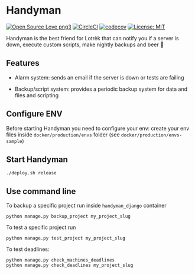 # Handyman

[![Open Source Love png3](https://badges.frapsoft.com/os/v3/open-source.png?v=103)](https://github.com/ellerbrock/open-source-badges/)
[![CircleCI](https://circleci.com/gh/lotrekagency/handyman.svg?style=svg)](https://circleci.com/gh/lotrekagency/handyman)
[![codecov](https://codecov.io/gh/lotrekagency/emojiflag/branch/master/graph/badge.svg)](https://codecov.io/gh/lotrekagency/handyman)
[![License: MIT](https://img.shields.io/badge/License-MIT-blue.svg)](https://github.com/lotrekagency/handyman/blob/master/LICENSE)

Handyman is the best friend for Lotrèk that can notify you if a server is down, execute custom scripts, make nightly backups and beer 🍻

## Features

- Alarm system: sends an email if the server is down or tests are failing

- Backup/script system: provides a periodic backup system for data and files and scripting

## Configure ENV

Before starting Handyman you need to configure your env: create your env files inside `docker/production/envs` folder (see `docker/production/envs-sample`)

## Start Handyman

    ./deploy.sh release

## Use command line

To backup a specific project run inside `handyman_django` container

    python manage.py backup_project my_project_slug

To test a specific project run

    python manage.py test_project my_project_slug

To test deadlines:

    python manage.py check_machines_deadlines
    python manage.py check_deadlines my_project_slug
